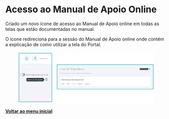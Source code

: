 # Acesso ao Manual de Apoio Online

Criado um novo ícone de acesso ao Manual de Apoio online em todas as telas que estão documentadas no manual.

O ícone redireciona para a sessão do Manual de Apoio online onde contém a explicação de como utilizar a tela do Portal.

<figure><img src="../../.gitbook/assets/image (95).png" alt=""><figcaption></figcaption></figure>

[**Voltar ao menu inicial** ](./)
